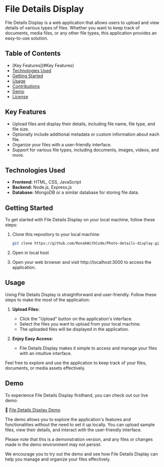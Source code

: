 # File Details Display

File Details Display is a web application that allows users to upload and view details of various types of files. Whether you want to keep track of documents, media files, or any other file types, this application provides an easy-to-use solution.

## Table of Contents

- [Key Features](#Key Features)
- [Technologies Used](#technologies-used)
- [Getting Started](#getting-started)
- [Usage](#usage)
- [Contributions](#contributions)
- [Demo](#demo)
- [License](#license)

## Key Features

- Upload files and display their details, including file name, file type, and file size.
- Optionally include additional metadata or custom information about each file.
- Organize your files with a user-friendly interface.
- Support for various file types, including documents, images, videos, and more.

## Technologies Used

- **Frontend:** HTML, CSS, JavaScript
- **Backend:** Node.js, Express.js
- **Database:** MongoDB or a similar database for storing file data.

## Getting Started

To get started with File Details Display on your local machine, follow these steps:

1. Clone this repository to your local machine:

      ```bash
      git clone https://github.com/RonakWithCode/Photo-details-display.git
4. Open in local host 
3. Open your web browser and visit http://localhost:3000 to access the application.
   
## Usage

Using File Details Display is straightforward and user-friendly. Follow these steps to make the most of the application:

1. **Upload Files:**
   - Click the "Upload" button on the application's interface.
   - Select the files you want to upload from your local machine.
   - The uploaded files will be displayed in the application.   

2. **Enjoy Easy Access:**
   - File Details Display makes it simple to access and manage your files with an intuitive interface.

Feel free to explore and use the application to keep track of your files, documents, or media assets effectively.

## Demo

To experience File Details Display firsthand, you can check out our live demo:

🔗 [File Details Display Demo](https://filedetailsdemo.com)

The demo allows you to explore the application's features and functionalities without the need to set it up locally. You can upload sample files, view their details, and interact with the user-friendly interface.

Please note that this is a demonstration version, and any files or changes made in the demo environment may not persist.

We encourage you to try out the demo and see how File Details Display can help you manage and organize your files effectively.





